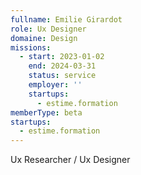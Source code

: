 ```yaml
---
fullname: Emilie Girardot
role: Ux Designer
domaine: Design
missions:
  - start: 2023-01-02
    end: 2024-03-31
    status: service
    employer: ''
    startups:
      - estime.formation
memberType: beta
startups:
  - estime.formation
---
```

Ux Researcher / Ux Designer